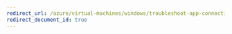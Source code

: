 ```yaml
---
redirect_url: /azure/virtual-machines/windows/troubleshoot-app-connection
redirect_document_id: true
---
```

